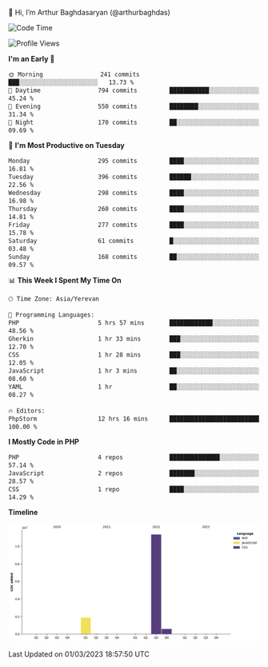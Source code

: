 👋 Hi, I’m Arthur Baghdasaryan (@arthurbaghdas)


<!--START_SECTION:waka-->
![Code Time](http://img.shields.io/badge/Code%20Time-499%20hrs%2024%20mins-blue)

![Profile Views](http://img.shields.io/badge/Profile%20Views-8-blue)

**I'm an Early 🐤** 

```text
🌞 Morning                241 commits         ███░░░░░░░░░░░░░░░░░░░░░░   13.73 % 
🌆 Daytime                794 commits         ███████████░░░░░░░░░░░░░░   45.24 % 
🌃 Evening                550 commits         ████████░░░░░░░░░░░░░░░░░   31.34 % 
🌙 Night                  170 commits         ██░░░░░░░░░░░░░░░░░░░░░░░   09.69 % 
```
📅 **I'm Most Productive on Tuesday** 

```text
Monday                   295 commits         ████░░░░░░░░░░░░░░░░░░░░░   16.81 % 
Tuesday                  396 commits         ██████░░░░░░░░░░░░░░░░░░░   22.56 % 
Wednesday                298 commits         ████░░░░░░░░░░░░░░░░░░░░░   16.98 % 
Thursday                 260 commits         ████░░░░░░░░░░░░░░░░░░░░░   14.81 % 
Friday                   277 commits         ████░░░░░░░░░░░░░░░░░░░░░   15.78 % 
Saturday                 61 commits          █░░░░░░░░░░░░░░░░░░░░░░░░   03.48 % 
Sunday                   168 commits         ██░░░░░░░░░░░░░░░░░░░░░░░   09.57 % 
```


📊 **This Week I Spent My Time On** 

```text
🕑︎ Time Zone: Asia/Yerevan

💬 Programming Languages: 
PHP                      5 hrs 57 mins       ████████████░░░░░░░░░░░░░   48.56 % 
Gherkin                  1 hr 33 mins        ███░░░░░░░░░░░░░░░░░░░░░░   12.70 % 
CSS                      1 hr 28 mins        ███░░░░░░░░░░░░░░░░░░░░░░   12.05 % 
JavaScript               1 hr 3 mins         ██░░░░░░░░░░░░░░░░░░░░░░░   08.60 % 
YAML                     1 hr                ██░░░░░░░░░░░░░░░░░░░░░░░   08.27 % 

🔥 Editors: 
PhpStorm                 12 hrs 16 mins      █████████████████████████   100.00 % 
```

**I Mostly Code in PHP** 

```text
PHP                      4 repos             ██████████████░░░░░░░░░░░   57.14 % 
JavaScript               2 repos             ███████░░░░░░░░░░░░░░░░░░   28.57 % 
CSS                      1 repo              ████░░░░░░░░░░░░░░░░░░░░░   14.29 % 
```



**Timeline**

![Lines of Code chart](https://raw.githubusercontent.com/arthurbaghdas/arthurbaghdas/main/assets/bar_graph.png)


 Last Updated on 01/03/2023 18:57:50 UTC
<!--END_SECTION:waka-->

